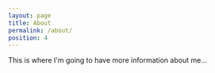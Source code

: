 ```yaml
---
layout: page
title: About
permalink: /about/
position: 4
---
```


This is where I'm going to have more information about me...